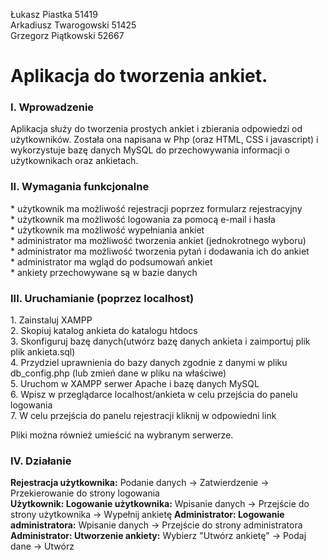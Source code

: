 Łukasz Piastka 51419<br>
Arkadiusz Twarogowski 51425<br>
Grzegorz Piątkowski 52667

<h1>Aplikacja do tworzenia ankiet.</h1>

<h3>I. Wprowadzenie</h3>
Aplikacja służy do tworzenia prostych ankiet i zbierania odpowiedzi od użytkowników. Została ona napisana w Php (oraz HTML, CSS i javascript) i wykorzystuje bazę danych MySQL do przechowywania informacji o użytkownikach oraz ankietach. 

<h3>II. Wymagania funkcjonalne</h3>
* użytkownik ma możliwość rejestracji poprzez formularz rejestracyjny<br>
* użytkownik ma możliwość logowania za pomocą e-mail i hasła<br>
* użytkownik ma możliwość wypełniania ankiet<br>
* administrator ma możliwość tworzenia ankiet (jednokrotnego wyboru)<br>
* administrator ma możliwość tworzenia pytań i dodawania ich do ankiet<br>
* administrator ma wgląd do podsumowań ankiet<br>
* ankiety przechowywane są w bazie danych<br>

<h3>III. Uruchamianie (poprzez localhost)</h3>
1. Zainstaluj XAMPP<br>
2. Skopiuj katalog ankieta do katalogu htdocs<br>
3. Skonfiguruj bazę danych(utwórz bazę danych ankieta i zaimportuj plik plik ankieta.sql)<br>
4. Przydziel uprawnienia do bazy danych zgodnie z danymi w pliku db_config.php (lub zmień dane w pliku na właściwe)<br>
5. Uruchom w XAMPP serwer Apache i bazę danych MySQL<br>
6. Wpisz w przeglądarce localhost/ankieta w celu przejścia do panelu logowania<br>
7. W celu przejścia do panelu rejestracji kliknij w odpowiedni link

Pliki można również umieścić na wybranym serwerze.

<h3>IV. Działanie</h3>

<b>Rejestracja użytkownika:</b> Podanie danych -> Zatwierdzenie -> Przekierowanie do strony logowania<br>
<b>Użytkownik: Logowanie użytkownika:</b> Wpisanie danych -> Przejście do strony użytkownika -> Wypełnij ankietę
<b>Administrator: Logowanie administratora:</b> Wpisanie danych -> Przejście do strony administratora<br>
<b>Administrator: Utworzenie ankiety:</b> Wybierz "Utwórz ankietę" -> Podaj dane -> Utwórz
